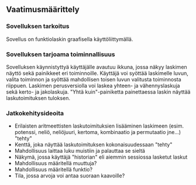 
## Vaatimusmäärittely
### Sovelluksen tarkoitus
Sovellus on funktiolaskin graafisella käyttöliittymällä.

### Sovelluksen tarjoama toiminnallisuus
Sovelluksen käynnistyttyä käyttäjälle avautuu ikkuna, jossa näkyy laskimen näyttö sekä painikkeet eri toiminnoille. Käyttäjä voi syöttää laskimelle luvun, valita toiminnon ja syöttää mahdollisen toisen luvun valitusta toiminnosta riippuen. Laskimen perusversiolla voi laskea yhteen- ja vähennyslaskuja sekä kerto- ja jakolaskuja. "Yhtä kuin"-painiketta painettaessa laskin näyttää laskutoimituksen tuloksen.

### Jatkokehitysideoita
- Erilaisten aritmeettisten laskutoimituksien lisääminen laskimeen (esim. potenssi, neliö, neliöjuuri, kertoma, kombinaatio ja permutaatio jne...) "tehty"
- Kenttä, joka näyttää laskutoimituksen kokonaisuudessaan "tehty"
- Mahdollisuus laittaa luku muistiin ja palauttaa se sieltä
- Näkymä, jossa käyttäjä "historian" eli aiemmin sessiossa lasketut laskut
- Mahdollisuus määritellä muuttuja?
- Mahdollisuus määritellä funktio?
- Tila, jossa arvoja voi antaa suoraan kaavoille?

